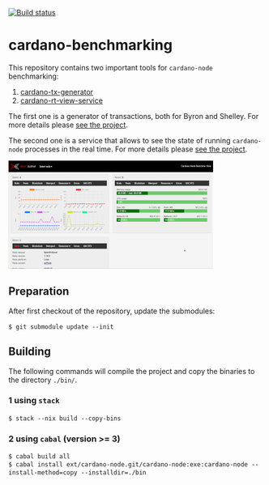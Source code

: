 [![Build status](https://badge.buildkite.com/19c55c10f4ea983dd84ec31abbd39c85f2396cb65364dd180b.svg)](https://buildkite.com/input-output-hk/cardano-benchmarking?branch=master)

# cardano-benchmarking

This repository contains two important tools for `cardano-node` benchmarking:

1. [cardano-tx-generator](https://github.com/input-output-hk/cardano-benchmarking/tree/master/cardano-tx-generator)
2. [cardano-rt-view-service](https://github.com/input-output-hk/cardano-benchmarking/tree/master/cardano-rt-view)

The first one is a generator of transactions, both for Byron and Shelley. For more details please [see the project](https://github.com/input-output-hk/cardano-benchmarking/tree/master/cardano-tx-generator).

The second one is a service that allows to see the state of running `cardano-node` processes in the real time. For more details please [see the project](https://github.com/input-output-hk/cardano-benchmarking/tree/master/cardano-rt-view).

[![RTView screenshot](https://github.com/input-output-hk/cardano-benchmarking/blob/master/cardano-rt-view/screenshot-small.png)](https://github.com/input-output-hk/cardano-benchmarking/tree/master/cardano-rt-view)

## Preparation

After first checkout of the repository, update the submodules:

```
$ git submodule update --init
```

## Building

The following commands will compile the project and copy the binaries to the directory `./bin/`.

### 1 using `stack`

```
$ stack --nix build --copy-bins
```

### 2 using `cabal` (version >= 3)

```
$ cabal build all
$ cabal install ext/cardano-node.git/cardano-node:exe:cardano-node --install-method=copy --installdir=./bin
```
